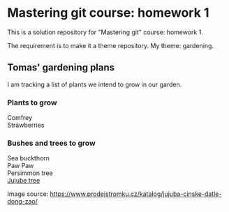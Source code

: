 # Mastering git course: homework 1

This is a solution repository for "Mastering git" course: homework 1.

The requirement is to make it a theme repository. My theme: gardening.


## Tomas' gardening plans

I am tracking a list of plants we intend to grow in our garden.

### Plants to grow

Comfrey  
Strawberries  


### Bushes and trees to grow

Sea buckthorn  
Paw Paw  
Persimmon tree  
[Jujube tree](./jujube.jpg)


Image source: https://www.prodejstromku.cz/katalog/jujuba-cinske-datle-dong-zao/

